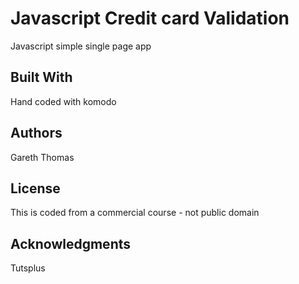 # Javascript Credit card Validation

Javascript simple single page app


## Built With

Hand coded with komodo

## Authors

Gareth Thomas

## License

This is coded from a commercial course - not public domain

## Acknowledgments

Tutsplus
